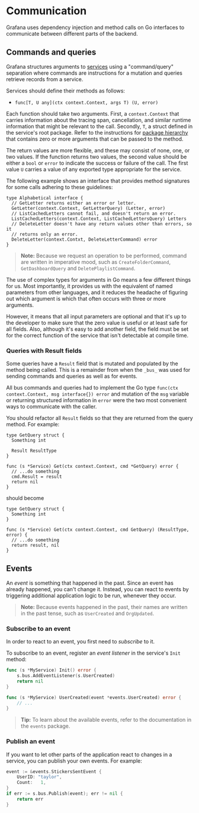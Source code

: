 # Communication

Grafana uses dependency injection and method calls on Go interfaces to
communicate between different parts of the backend.

## Commands and queries

Grafana structures arguments to [services](services.md) using a "command/query"
separation where commands are instructions for a mutation and queries retrieve
records from a service.

Services should define their methods as follows:

- `func[T, U any](ctx context.Context, args T) (U, error)`

Each function should take two arguments. First, a `context.Context` that
carries information about the tracing span, cancellation, and similar
runtime information that might be relevant to the call. Secondly, `T`,
a struct defined in the service's root package. Refer to the instructions
for [package hierarchy](package-hierarchy.md) that contains zero or
more arguments that can be passed to the method.

The return values are more flexible, and these may consist of none, one, or two values.
If the function returns two values, the second value should be either a `bool` or `error` to indicate the success or failure of the call.
The first value `U` carries a value of any exported type appropriate for the service.

The following example shows an interface that provides method signatures for
some calls adhering to these guidelines:

```
type Alphabetical interface {
  // GetLetter returns either an error or letter.
  GetLetter(context.Context, GetLetterQuery) (Letter, error)
  // ListCachedLetters cannot fail, and doesn't return an error.
  ListCachedLetters(context.Context, ListCachedLettersQuery) Letters
  // DeleteLetter doesn't have any return values other than errors, so it
  // returns only an error.
  DeleteLetter(context.Contxt, DeleteLetterCommand) error
}
```

> **Note:** Because we request an operation to be performed, command are written in imperative mood, such as `CreateFolderCommand`, `GetDashboardQuery` and `DeletePlaylistCommand`.

The use of complex types for arguments in Go means a few different
things for us. Most importantly, it provides us with the equivalent of named parameters from other languages, and it reduces the headache of figuring out which argument is which that often occurs with three or more arguments.

However, it means that all input parameters are optional and
that it's up to the developer to make sure that the zero value is
useful or at least safe for all fields.
Also, although it's easy to add another field, the field must be set for the correct function of the service that isn't detectable at compile time.

### Queries with Result fields

Some queries have a `Result` field that is mutated and populated by the
method being called. This is a remainder from when the `_bus_` was used
for sending commands and queries as well as for events.

All bus commands and queries had to implement the Go type
`func(ctx context.Context, msg interface{}) error`
and mutation of the `msg` variable or returning structured information in
`error` were the two most convenient ways to communicate with the caller.

You should refactor all `Result` fields so that they are returned from
the query method. For example:

```
type GetQuery struct {
  Something int

  Result ResultType
}

func (s *Service) Get(ctx context.Context, cmd *GetQuery) error {
  // ...do something
  cmd.Result = result
  return nil
}
```

should become

```
type GetQuery struct {
  Something int
}

func (s *Service) Get(ctx context.Context, cmd GetQuery) (ResultType, error) {
  // ...do something
  return result, nil
}
```

## Events

An _event_ is something that happened in the past. Since an event has already happened, you can't change it. Instead, you can react to events by triggering additional application logic to be run, whenever they occur.

> **Note:** Because events happened in the past, their names are written in the past tense, such as `UserCreated` and `OrgUpdated`.

### Subscribe to an event

In order to react to an event, you first need to _subscribe_ to it.

To subscribe to an event, register an _event listener_ in the service's `Init` method:

```go
func (s *MyService) Init() error {
    s.bus.AddEventListener(s.UserCreated)
    return nil
}

func (s *MyService) UserCreated(event *events.UserCreated) error {
    // ...
}
```

> **Tip:** To learn about the available events, refer to the documentation in the `events` package.

### Publish an event

If you want to let other parts of the application react to changes in a service, you can publish your own events. For example:

```go
event := &events.StickersSentEvent {
    UserID: "taylor",
    Count:   1,
}
if err := s.bus.Publish(event); err != nil {
    return err
}
```
